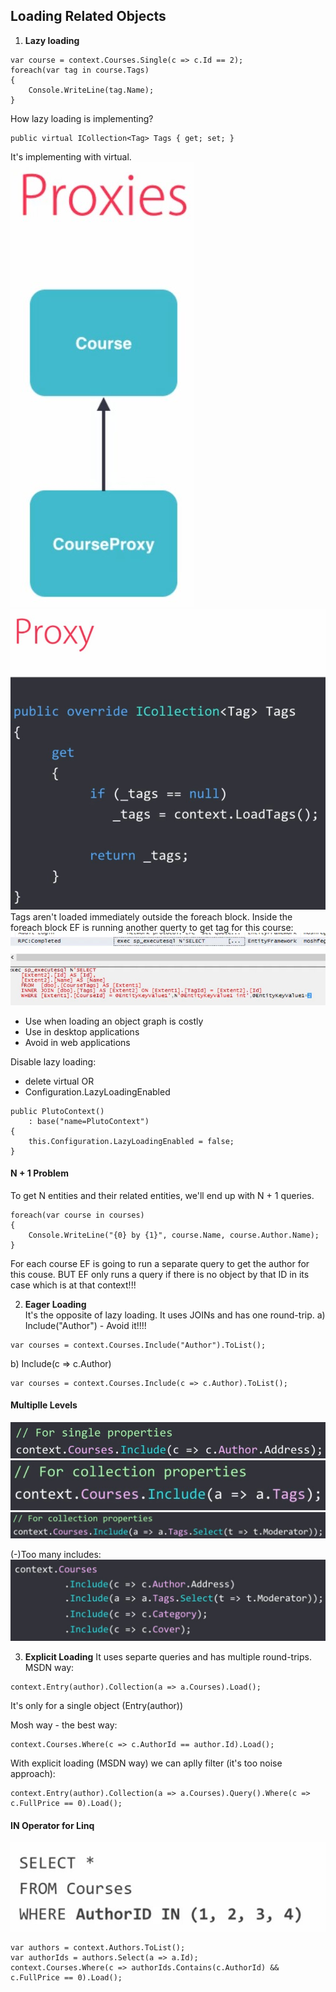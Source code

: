﻿##  Loading Related Objects

1. **Lazy loading**
```
var course = context.Courses.Single(c => c.Id == 2);
foreach(var tag in course.Tags)
{
    Console.WriteLine(tag.Name);
}
```
How lazy loading is implementing?
```
public virtual ICollection<Tag> Tags { get; set; }
```
It's implementing with virtual.  
![Picture 1](Images/CourseProxy_1.jpg)
![Picture 2](Images/CourseProxy_2.jpg)
Tags aren't loaded immediately outside the foreach block. Inside the foreach block EF is running 
another querty to get tag for this course:
![Picture 3](Images/CourseProxy_3.jpg)

- Use when loading an object graph is costly
- Use in desktop applications
- Avoid in web applications

Disable lazy loading:
- delete virtual
OR
- Configuration.LazyLoadingEnabled
``` 
public PlutoContext()
    : base("name=PlutoContext")
{
    this.Configuration.LazyLoadingEnabled = false;
}
```

#### N + 1 Problem
To get N entities and their related entities, we'll end up with N + 1 queries.
```
foreach(var course in courses)
{
    Console.WriteLine("{0} by {1}", course.Name, course.Author.Name);
}
```
For each course EF is going to run a separate query to get the author for this couse. BUT EF only runs a query
if there is no object by that ID in its case which is at that context!!!

2. **Eager Loading**  
It's the opposite of lazy loading. It uses JOINs and has one round-trip.
a) Include("Author") - Avoid it!!!!
```
var courses = context.Courses.Include("Author").ToList();
``` 

b) Include(c => c.Author)
```
var courses = context.Courses.Include(c => c.Author).ToList();
```

#### Multiplle Levels
![Picture 4](Images/Multiple_Levels_1.jpg)
![Picture 5](Images/Multiple_Levels_2.jpg)
![Picture 6](Images/Multiple_Levels_3.jpg)

(-)Too many includes:
![Picture 7](Images/ManyIncludes_1.jpg)

3. **Explicit Loading**
It uses separte queries and has multiple round-trips.
MSDN way:
```
context.Entry(author).Collection(a => a.Courses).Load();
```
It's only for a single object (Entry(author))

Mosh way - the best way:
```
context.Courses.Where(c => c.AuthorId == author.Id).Load();
```

With explicit loading (MSDN way) we can aplly filter (it's too noise approach):
```
context.Entry(author).Collection(a => a.Courses).Query().Where(c => c.FullPrice == 0).Load();
```

#### IN Operator for Linq
![Picture 8](Images/InOperator_1.jpg)
```
var authors = context.Authors.ToList();
var authorIds = authors.Select(a => a.Id);
context.Courses.Where(c => authorIds.Contains(c.AuthorId) && c.FullPrice == 0).Load();
```